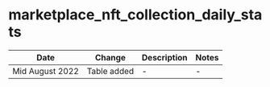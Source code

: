 # marketplace\_nft\_collection\_daily\_stats

| **Date**        | **Change**  | **Description** | **Notes** |
| --------------- | ----------- | --------------- | --------- |
| Mid August 2022 | Table added | -               | -         |

